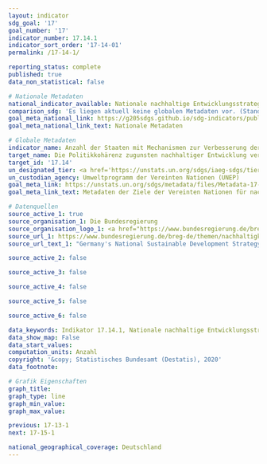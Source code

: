 ```yaml
---
layout: indicator
sdg_goal: '17'
goal_number: '17'
indicator_number: 17.14.1
indicator_sort_order: '17-14-01'
permalink: /17-14-1/

reporting_status: complete
published: true
data_non_statistical: false

# Nationale Metadaten
national_indicator_available: Nationale nachhaltige Entwicklungsstrategie
comparison_sdg: 'Es liegen aktuell keine globalen Metadaten vor. (Stand: 08/2020)'
goal_meta_national_link: https://g205sdgs.github.io/sdg-indicators/public/MetaDe/17.14.1.pdf
goal_meta_national_link_text: Nationale Metadaten

# Globale Metadaten
indicator_name: Anzahl der Staaten mit Mechanismen zur Verbesserung der Politikkohärenz bezogen auf nachhaltige Entwicklung
target_name: Die Politikkohärenz zugunsten nachhaltiger Entwicklung verbessern
target_id: '17.14'
un_designated_tier: <a href='https://unstats.un.org/sdgs/iaeg-sdgs/tier-classification/' title='Klicken Sie hier um weitere Informationen zur UN-Tier-Klassifikation zu erhalten.'>Tier II</a>
un_custodian_agency: Umweltprogramm der Vereinten Nationen (UNEP)
goal_meta_link: https://unstats.un.org/sdgs/metadata/files/Metadata-17-14-01.pdf
goal_meta_link_text: Metadaten der Ziele der Vereinten Nationen für nachhaltige Entwicklung

# Datenquellen
source_active_1: true
source_organisation_1: Die Bundesregierung
source_organisation_logo_1: <a href="https://www.bundesregierung.de/breg-de"><img src="https://g205sdgs.github.io/sdg-indicators/public/OrgImgDe/bundesregierung.png" alt="Logo bundesregierung" style="height:60px; width:148px"/></a>
source_url_1: https://www.bundesregierung.de/breg-de/themen/nachhaltigkeitspolitik/berichte-und-reden/berichte-der-bundesregierung-418550
source_url_text_1: "Germany's National Sustainable Development Strategy"

source_active_2: false

source_active_3: false

source_active_4: false

source_active_5: false

source_active_6: false

data_keywords: Indikator 17.14.1, Nationale nachhaltige Entwicklungsstrategie, Umweltprogramm der Vereinten Nationen (UNEP)
data_show_map: False
data_start_values: 
computation_units: Anzahl
copyright: '&copy; Statistisches Bundesamt (Destatis), 2020'
data_footnote: 

# Grafik Eigenschaften
graph_title: 
graph_type: line
graph_min_value: 
graph_max_value: 

previous: 17-13-1
next: 17-15-1

national_geographical_coverage: Deutschland
---
```


<span></span>
